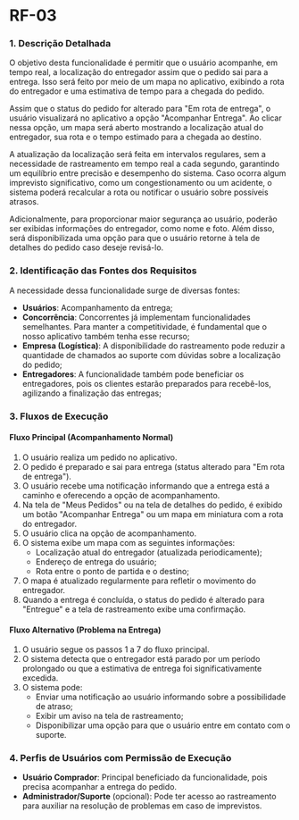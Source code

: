 # RF-03
### 1. Descrição Detalhada

O objetivo desta funcionalidade é permitir que o usuário acompanhe, em tempo real, a localização do entregador assim que o pedido sai para a entrega. Isso será feito por meio de um mapa no aplicativo, exibindo a rota do entregador e uma estimativa de tempo para a chegada do pedido.

Assim que o status do pedido for alterado para "Em rota de entrega", o usuário visualizará no aplicativo a opção "Acompanhar Entrega". Ao clicar nessa opção, um mapa será aberto mostrando a localização atual do entregador, sua rota e o tempo estimado para a chegada ao destino.

A atualização da localização será feita em intervalos regulares, sem a necessidade de rastreamento em tempo real a cada segundo, garantindo um equilíbrio entre precisão e desempenho do sistema. Caso ocorra algum imprevisto significativo, como um congestionamento ou um acidente, o sistema poderá recalcular a rota ou notificar o usuário sobre possíveis atrasos.

Adicionalmente, para proporcionar maior segurança ao usuário, poderão ser exibidas informações do entregador, como nome e foto. Além disso, será disponibilizada uma opção para que o usuário retorne à tela de detalhes do pedido caso deseje revisá-lo.

### 2. Identificação das Fontes dos Requisitos

A necessidade dessa funcionalidade surge de diversas fontes:

- **Usuários**: Acompanhamento da entrega;
- **Concorrência**: Concorrentes já implementam funcionalidades semelhantes. Para manter a competitividade, é fundamental que o nosso aplicativo também tenha esse recurso;
- **Empresa (Logística)**: A disponibilidade do rastreamento pode reduzir a quantidade de chamados ao suporte com dúvidas sobre a localização do pedido;
- **Entregadores**: A funcionalidade também pode beneficiar os entregadores, pois os clientes estarão preparados para recebê-los, agilizando a finalização das entregas;

### 3. Fluxos de Execução

#### Fluxo Principal (Acompanhamento Normal)

1. O usuário realiza um pedido no aplicativo.
2. O pedido é preparado e sai para entrega (status alterado para "Em rota de entrega").
3. O usuário recebe uma notificação informando que a entrega está a caminho e oferecendo a opção de acompanhamento.
4. Na tela de "Meus Pedidos" ou na tela de detalhes do pedido, é exibido um botão "Acompanhar Entrega" ou um mapa em miniatura com a rota do entregador.
5. O usuário clica na opção de acompanhamento.
6. O sistema exibe um mapa com as seguintes informações:
   - Localização atual do entregador (atualizada periodicamente);
   - Endereço de entrega do usuário;
   - Rota entre o ponto de partida e o destino;
7. O mapa é atualizado regularmente para refletir o movimento do entregador.
8. Quando a entrega é concluída, o status do pedido é alterado para "Entregue" e a tela de rastreamento exibe uma confirmação.

#### Fluxo Alternativo (Problema na Entrega)

1. O usuário segue os passos 1 a 7 do fluxo principal.
2. O sistema detecta que o entregador está parado por um período prolongado ou que a estimativa de entrega foi significativamente excedida.
3. O sistema pode:
   - Enviar uma notificação ao usuário informando sobre a possibilidade de atraso;
   - Exibir um aviso na tela de rastreamento;
   - Disponibilizar uma opção para que o usuário entre em contato com o suporte.

### 4. Perfis de Usuários com Permissão de Execução

- **Usuário Comprador**: Principal beneficiado da funcionalidade, pois precisa acompanhar a entrega do pedido.
- **Administrador/Suporte** (opcional): Pode ter acesso ao rastreamento para auxiliar na resolução de problemas em caso de imprevistos.
